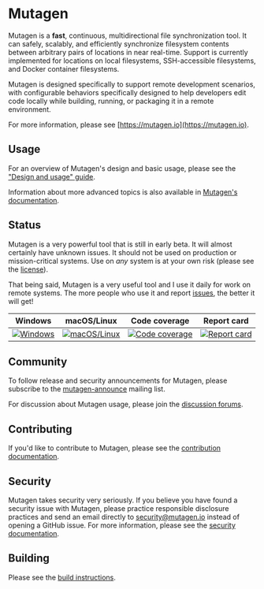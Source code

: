 # Mutagen

Mutagen is a **fast**, continuous, multidirectional file synchronization tool.
It can safely, scalably, and efficiently synchronize filesystem contents between
arbitrary pairs of locations in near real-time. Support is currently implemented
for locations on local filesystems, SSH-accessible filesystems, and Docker
container filesystems.

Mutagen is designed specifically to support remote development scenarios, with
configurable behaviors specifically designed to help developers edit code
locally while building, running, or packaging it in a remote environment.

For more information, please see [https://mutagen.io](https://mutagen.io).


## Usage

For an overview of Mutagen's design and basic usage, please see the
["Design and usage" guide](https://mutagen.io/documentation/design-and-usage/).

Information about more advanced topics is also available in
[Mutagen's documentation](https://mutagen.io/documentation).


## Status

Mutagen is a very powerful tool that is still in early beta. It will almost
certainly have unknown issues. It should not be used on production or
mission-critical systems. Use on *any* system is at your own risk (please see
the [license](https://github.com/havoc-io/mutagen/blob/master/LICENSE)).

That being said, Mutagen is a very useful tool and I use it daily for work on
remote systems. The more people who use it and report
[issues](https://github.com/havoc-io/mutagen/issues), the better it will get!

| Windows                           | macOS/Linux                                   | Code coverage                           | Report card                           |
| :-------------------------------: | :-------------------------------------------: | :-------------------------------------: | :-----------------------------------: |
| [![Windows][win-badge]][win-link] | [![macOS/Linux][mac-lin-badge]][mac-lin-link] | [![Code coverage][cov-badge]][cov-link] | [![Report card][rc-badge]][rc-link]   |

[win-badge]: https://ci.appveyor.com/api/projects/status/qywidv5a1vf7g3b5/branch/master?svg=true "Windows build status"
[win-link]:  https://ci.appveyor.com/project/havoc-io/mutagen/branch/master "Windows build status"
[mac-lin-badge]: https://travis-ci.org/havoc-io/mutagen.svg?branch=master "macOS/Linux build status"
[mac-lin-link]:  https://travis-ci.org/havoc-io/mutagen "macOS/Linux build status"
[cov-badge]: https://codecov.io/gh/havoc-io/mutagen/branch/master/graph/badge.svg "Code coverage status"
[cov-link]: https://codecov.io/gh/havoc-io/mutagen/tree/master/pkg "Code coverage status"
[rc-badge]: https://goreportcard.com/badge/github.com/havoc-io/mutagen "Report card status"
[rc-link]: https://goreportcard.com/report/github.com/havoc-io/mutagen "Report card status"


## Community

To follow release and security announcements for Mutagen, please subscribe to
the [mutagen-announce](https://groups.google.com/forum/#!forum/mutagen-announce)
mailing list.

For discussion about Mutagen usage, please join the
[discussion forums](https://groups.google.com/forum/#!forum/mutagen).


## Contributing

If you'd like to contribute to Mutagen, please see the
[contribution documentation](CONTRIBUTING.md).


## Security

Mutagen takes security very seriously. If you believe you have found a security
issue with Mutagen, please practice responsible disclosure practices and send an
email directly to [security@mutagen.io](mailto:security@mutagen.io) instead of
opening a GitHub issue. For more information, please see the
[security documentation](SECURITY.md).


## Building

Please see the [build instructions](BUILDING.md).
